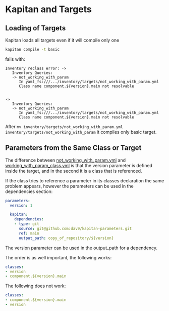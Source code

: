 # Kapitan and Targets

## Loading of Targets
Kapitan loads all targets even if it will compile only one

```sh
kapitan compile -t basic
```

fails with:

```
Inventory reclass error: -> 
   Inventory Queries:
   -> not_working_with_param
      In yaml_fs:///.../inventory/targets/not_working_with_param.yml
      Class name component.${version}.main not resolvable


-> 
   Inventory Queries:
   -> not_working_with_param
      In yaml_fs:///.../inventory/targets/not_working_with_param.yml
      Class name component.${version}.main not resolvable
```

After `mv inventory/targets/not_working_with_param.yml inventory/targets/not_working_with_param` it compiles only basic target.

## Parameters from the Same Class or Target

The difference between [not_working_with_param.yml](inventory/targets/not_working_with_param.yml) and [working_with_param_class.yml](inventory/targets/working_with_param_class.yml) is that the version parameter is defined inside the target, and in the second it is a class that is referenced.

If the class tries to reference a parameter in its classes declaration the same problem appears, however the parameters can be used in the dependencies section:

```yaml
parameters:
  version: 1

  kapitan:
    dependencies:
    - type: git
      source: git@github.com:dav9/kapitan-parameters.git
      ref: main
      output_path: copy_of_repository/${version}
```

The version parameter can be used in the output_path for a dependency.

The order is as well important, the following works:

```yaml
classes: 
- version
- component.${version}.main
```

The following does not work:

```yaml
classes: 
- component.${version}.main
- version
```